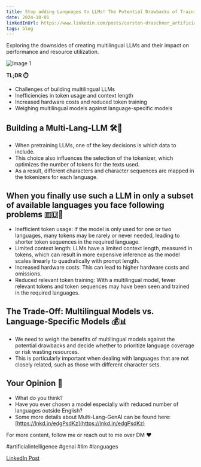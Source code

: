 ```yaml
---
title: Stop adding Languages to LLMs! The Potential Drawbacks of Training Multilingual Large Language Models (LLMs) for Performance and Sustainability! 
date: 2024-10-01
linkedInUrl: https://www.linkedin.com/posts/carsten-draschner_artificialintelligence-genai-llm-activity-7246524467034689537-nZ-f?utm_source=share&utm_medium=member_desktop
tags: blog
---
```


Exploring the downsides of creating multilingual LLMs and their impact on performance and resource utilization.

![Image 1](/img/blog_images/1727692358797.jpeg)

**TL;DR ⏱️**
- Challenges of building multilingual LLMs
- Inefficiencies in token usage and context length
- Increased hardware costs and reduced token training
- Weighing multilingual models against language-specific models

<!-- excerpt -->

## Building a Multi-Lang-LLM 🛠️🐣

- When pretraining LLMs, one of the key decisions is which data to include.
- This choice also influences the selection of the tokenizer, which optimizes the number of tokens for the texts used.
- As a result, different characters and character sequences are mapped in the tokenizers for each language.

## When you finally use such a LLM in only a subset of available languages you face following problems 🇪🇺🤖

- Inefficient token usage: If the model is only used for one or two languages, many tokens may be rarely or never needed, leading to shorter token sequences in the required language.
- Limited context length: LLMs have a limited context length, measured in tokens, which can result in more expensive inference as the model scales linearly to quadratically with prompt length.
- Increased hardware costs: This can lead to higher hardware costs and omissions.
- Reduced relevant token training: With a multilingual model, fewer relevant tokens and token sequences may have been seen and trained in the required languages.

## The Trade-Off: Multilingual Models vs. Language-Specific Models 💰📊

- We need to weigh the benefits of multilingual models against the potential drawbacks and decide whether to prioritize language coverage or risk wasting resources.
- This is particularly important when dealing with languages that are not closely related, such as those with different character sets.

## Your Opinion 🤗

- What do you think?
- Have you ever chosen a model especially with reduced number of languages outside English?
- Some more details about Multi-Lang-GenAI can be found here: [https://lnkd.in/edgPsdKz](https://lnkd.in/edgPsdKz)

For more content, follow me or reach out to me over DM ❤️

#artificialintelligence #genai #llm #languages

[LinkedIn Post](https://www.linkedin.com/posts/carsten-draschner_artificialintelligence-genai-llm-activity-7246524467034689537-nZ-f?utm_source=share&utm_medium=member_desktop)
